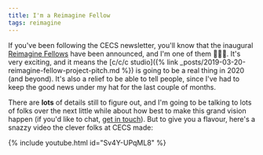 ```yaml
---
title: I'm a Reimagine Fellow
tags: reimagine
---
```


If you've been following the CECS newsletter, you'll know that the inaugural
[Reimagine Fellows](https://cecs.anu.edu.au/reimagine/reimagine-fellows) have
been announced, and I'm one of them 🙌🎉🥳. It's very exciting, and it means the
[c/c/c studio]({% link
_posts/2019-03-20-reimagine-fellow-project-pitch.md %}) is going to be a real thing
in 2020 (and beyond). It's also a relief to be able to tell people, since I've had
to keep the good news under my hat for the last couple of months.

There are **lots** of details still to figure out, and I'm going to be talking
to lots of folks over the next little while about how best to make this grand
vision happen (if you'd like to chat,
[get in touch](mailto:ben.swift@anu.edu.au)). But to give you a flavour, here's
a snazzy video the clever folks at CECS made:

{% include youtube.html id="Sv4Y-UPqML8" %}
